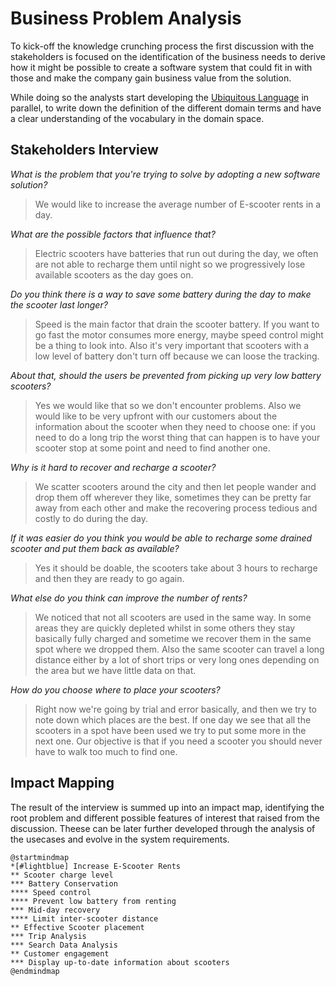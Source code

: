 # Business Problem Analysis
To kick-off the knowledge crunching process the first discussion with the stakeholders is focused on the identification of the business needs to derive how it might be possible to create a software system that could fit in with those and make the company gain business value from the solution.

While doing so the analysts start developing the [Ubiquitous Language](ubiquitous-language.md) in parallel, to write down the definition of the different domain terms and have a clear understanding of the vocabulary in the domain space.

## Stakeholders Interview

_What is the problem that you're trying to solve by adopting a new software solution?_
>We would like to increase the average number of E-scooter rents in a day.

_What are the possible factors that influence that?_
>Electric scooters have batteries that run out during the day, we often are not able to recharge them until night so we progressively lose available scooters as the day goes on.

_Do you think there is a way to save some battery during the day to make the scooter last longer?_
>Speed is the main factor that drain the scooter battery. If you want to go fast the motor consumes more energy, maybe speed control might be a thing to look into. Also it's very important that scooters with a low level of battery don't turn off because we can loose the tracking.

_About that, should the users be prevented from picking up very low battery scooters?_
>Yes we would like that so we don't encounter problems. Also we would like to be very upfront with our customers about the information about the scooter when they need to choose one: if you need to do a long trip the worst thing that can happen is to have your scooter stop at some point and need to find another one.

_Why is it hard to recover and recharge a scooter?_
>We scatter scooters around the city and then let people wander and drop them off wherever they like, sometimes they can be pretty far away from each other and make the recovering process tedious and costly to do during the day.

_If it was easier do you think you would be able to recharge some drained scooter and put them back as available?_
>Yes it should be doable, the scooters take about 3 hours to recharge and then they are ready to go again.

_What else do you think can improve the number of rents?_
>We noticed that not all scooters are used in the same way. In some areas they are quickly depleted whilst in some others they stay basically fully charged and sometime we recover them in the same spot where we dropped them. Also the same scooter can travel a long distance either by a lot of short trips or very long ones depending on the area but we have little data on that. 

_How do you choose where to place your scooters?_
>Right now we're going by trial and error basically, and then we try to note down which places are the best. If one day we see that all the scooters in a spot have been used we try to put some more in the next one. Our objective is that if you need a scooter you should never have to walk too much to find one.


## Impact Mapping
The result of the interview is summed up into an impact map, identifying the root problem and different possible features of interest that raised from the discussion. Theese can be later further developed through the analysis of the usecases and evolve in the system requirements.

```plantuml
@startmindmap
*[#lightblue] Increase E-Scooter Rents
** Scooter charge level
*** Battery Conservation
**** Speed control
**** Prevent low battery from renting
*** Mid-day recovery
**** Limit inter-scooter distance
** Effective Scooter placement
*** Trip Analysis 
*** Search Data Analysis
** Customer engagement
*** Display up-to-date information about scooters
@endmindmap
```
